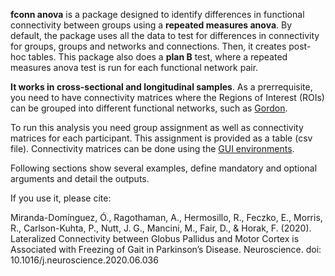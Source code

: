 **fconn anova** is a package designed to identify differences in functional connectivity between groups using a **repeated measures anova**. By default, the package uses all the data to test for differences in connectivity for groups, groups and networks and connections. Then, it creates post-hoc tables. This package also does a **plan B** test, where a repeated measures anova test is run for each functional network pair.

**It works in cross-sectional and longitudinal samples**. As a prerrequisite, you need to have connectivity matrices where the Regions of Interest (ROIs) can be grouped into different functional networks, such as [Gordon](https://pubmed.ncbi.nlm.nih.gov/25316338/).


To run this analysis you need group assignment as well as connectivity matrices for each participant. This assignment is provided as a table (csv file). Connectivity matrices can be done using the [GUI environments](https://gui-environments-documentation.readthedocs.io/en/latest/GUI_environments/).

Following sections show several examples, define mandatory and optional arguments and detail the outputs.

If you use it, please cite:


Miranda-Domínguez, Ó., Ragothaman, A., Hermosillo, R., Feczko, E., Morris, R., Carlson-Kuhta, P., Nutt, J. G., Mancini, M., Fair, D., & Horak, F. (2020). Lateralized Connectivity between Globus Pallidus and Motor Cortex is Associated with Freezing of Gait in Parkinson’s Disease. Neuroscience.  doi: 10.1016/j.neuroscience.2020.06.036